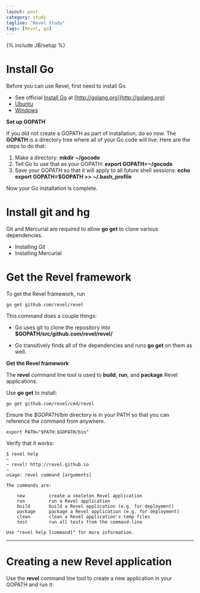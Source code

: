 ```yaml
---
layout: post
category: study
tagline: "Revel Study"
tags: [Revel, go]
---
```

{% include JB/setup %}

# Install Go

Before you can use Revel, first need to install Go.

 * See official [Install Go](https://golang.org/doc/install) at [http://golang.org](http://golang.org)
  * [Ubuntu](https://github.com/golang/go/wiki/Ubuntu)
  * [Windows](https://golang.org/doc/install#windows)

**Set up GOPATH**

If you did not create a GOPATH as part of installation, do so now. The
**GOPATH** is a directory tree where all of your Go code will live. Here are
the steps to do that:

 1. Make a directory: **mkdir ~/gocode**
 2. Tell Go to use that as your GOPATH: **export GOPATH=~/gocode**
 3. Save your GOPATH so that it will apply to all future shell sessions: **echo
    export GOPATH=$GOPATH >> ~/.bash_profile**

Now your Go installation is complete.

# Install git and hg

Git and Mercurial are required to allow **go get** to clone various
dependencies.

 * Installing Git
 * Installing Mercurial

# Get the Revel framework

To get the Revel framework, run

    go get github.com/revel/revel

This command does a couple things:

 * Go uses git to clone the repository into
   **$GOPATH/src/github.com/revel/revel/**

 * Go transitively finds all of the dependencies and runs **go get** on them as
   well.

**Get the Revel framework**

The **revel** command line tool is used to **build**, **run**, and **package**
Revel applications.

Use **go get** to install:

    go get github.com/revel/cmd/revel

Ensure the *$GOPATH/bin* directory is in your PATH so that you can reference
the command from anywhere.

    export PATH="$PATH:$GOPATH/bin"

Verify that it works:

    $ revel help
    ~
    ~ revel! http://revel.github.io
    ~
    usage: revel command [arguments]
    
    The commands are:
    
        new         create a skeleton Revel application
        run         run a Revel application
        build       build a Revel application (e.g. for deployment)
        package     package a Revel application (e.g. for deployment)
        clean       clean a Revel application's temp files
        test        run all tests from the command-line
    
    Use "revel help [command]" for more information.

- - - -

# Creating a new Revel application

Use the **revel** command line tool to create a new application in your GOPATH and run it:
